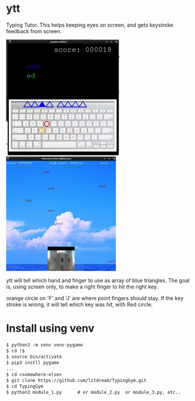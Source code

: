 # ytt
Typing Tutor.  This helps keeping eyes on screen, and gets keystroke feedback from screen.

![Module 1](ytt.jpg)  ![Module 2](ytt2.jpg)

ytt will tell which hand and finger to use as array of blue triangles.
The goal is, using screen only, to make a right finger to hit the right key.

orange circle on 'F' and 'J' are where point fingers should stay.
If the key stroke is wrong, it will tell which key was hit, with Red circle.

# Install using venv

```
$ python3 -m venv venv-pygame
$ cd !$
$ source bin/activate
$ pip3 instll pygame
...
$ cd <somewhere-else>
$ git clone https://github.com/litdream/TypingGym.git
$ cd TypingGym
$ python3 module_1.py      # or module_2.py  or module_3.py, etc.. 

```
